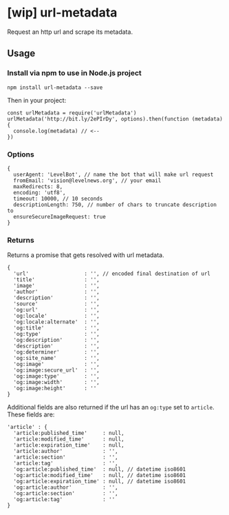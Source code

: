 # [wip] url-metadata
Request an http url and scrape its metadata.

## Usage

### Install via npm to use in Node.js project
`npm install url-metadata --save`

Then in your project:
```
const urlMetadata = require('urlMetadata')
urlMetadata('http://bit.ly/2ePIrDy', options).then(function (metadata) {
  console.log(metadata) // <--
})
```

### Options
```
{
  userAgent: 'LevelBot', // name the bot that will make url request
  fromEmail: 'vision@levelnews.org', // your email
  maxRedirects: 8,
  encoding: 'utf8',
  timeout: 10000, // 10 seconds
  descriptionLength: 750, // number of chars to truncate description to
  ensureSecureImageRequest: true
}
```

### Returns
Returns a promise that gets resolved with url metadata.
```
{
  'url'                  : '', // encoded final destination of url
  'title'                : '',
  'image'                : '',
  'author'               : '',
  'description'          : '',
  'source'               : '',
  'og:url'               : '',
  'og:locale'            : '',
  'og:locale:alternate'  : '',
  'og:title'             : '',
  'og:type'              : '',
  'og:description'       : '',
  'description'          : '',
  'og:determiner'        : '',
  'og:site_name'         : '',
  'og:image'             : '',
  'og:image:secure_url'  : '',
  'og:image:type'        : '',
  'og:image:width'       : '',
  'og:image:height'      : ''
}
```

Additional fields are also returned if the url has an `og:type` set to `article`. These fields are:
```
'article' : {
  'article:published_time'     : null,
  'article:modified_time'      : null,
  'article:expiration_time'    : null,
  'article:author'             : '',
  'article:section'            : '',
  'article:tag'                : '',
  'og:article:published_time'  : null, // datetime iso8601
  'og:article:modified_time'   : null, // datetime iso8601
  'og:article:expiration_time' : null, // datetime iso8601
  'og:article:author'          : '',
  'og:article:section'         : '',
  'og:article:tag'             : ''
}
```

